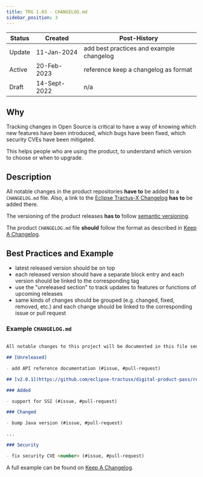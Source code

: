 ```yaml
---
title: TRG 1.03 - CHANGELOG.md
sidebar_position: 3
---
```


| Status | Created      | Post-History                             |
|--------|--------------|------------------------------------------|
| Update | 11-Jan-2024  | add best practices and example changelog |
| Active | 20-Feb-2023  | reference keep a changelog as format     |
| Draft  | 14-Sept-2022 | n/a                                      |

## Why

Tracking changes in Open Source is critical to have a way of knowing which new features have been introduced, which bugs have been fixed, which security CVEs have been mitigated.

This helps people who are using the product, to understand which version to choose or when to upgrade.

## Description

All notable changes in the product repositories **have to** be added to a `CHANGELOG.md` file.
Also, a link to the [Eclipse Tractus-X Changelog](https://github.com/eclipse-tractusx/tractus-x-release/blob/main/CHANGELOG.md) **has to** be added there.

The versioning of the product releases **has to** follow [semantic versioning](https://semver.org/).

The product `CHANGELOG.md` file **should** follow the format as described in [Keep A Changelog](https://keepachangelog.com/en/1.1.0/).

## Best Practices and Example

- latest released version should be on top
- each released version should have a separate block entry and each version should be linked to the corresponding tag
- use the "unreleased section" to track updates to features or functions of upcoming releases
- same kinds of changes should be grouped (e.g. changed, fixed, removed, etc.) and each change should be linked to the corresponding issue or pull request

### Example `CHANGELOG.md`

```markdown

All notable changes to this project will be documented in this file see also the overarching [`CHANGELOG.md`](https://eclipse-tractusx.github.io/changelog) for Tractus-X releases.

## [Unreleased]

- add API reference documentation (#issue, #pull-request)

## [v2.0.1](https://github.com/eclipse-tractusx/digital-product-pass/releases/tag/v2.0.1)  (your currently released semantic version)

### Added

- support for SSI (#issue, #pull-request)

### Changed

- bump Java version (#issue, #pull-request)

...

### Security

- fix security CVE <number> (#issue, #pull-request)
```

A full example can be found on [Keep A Changelog](https://keepachangelog.com/en/1.1.0/).
